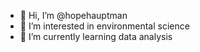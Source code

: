 - 👋 Hi, I’m @hopehauptman
- 👀 I’m interested in environmental science
- 🌱 I’m currently learning data analysis
<!---
hopehauptman/hopehauptman is a ✨ special ✨ repository because its `README.md` (this file) appears on your GitHub profile.
You can click the Preview link to take a look at your changes.
--->

